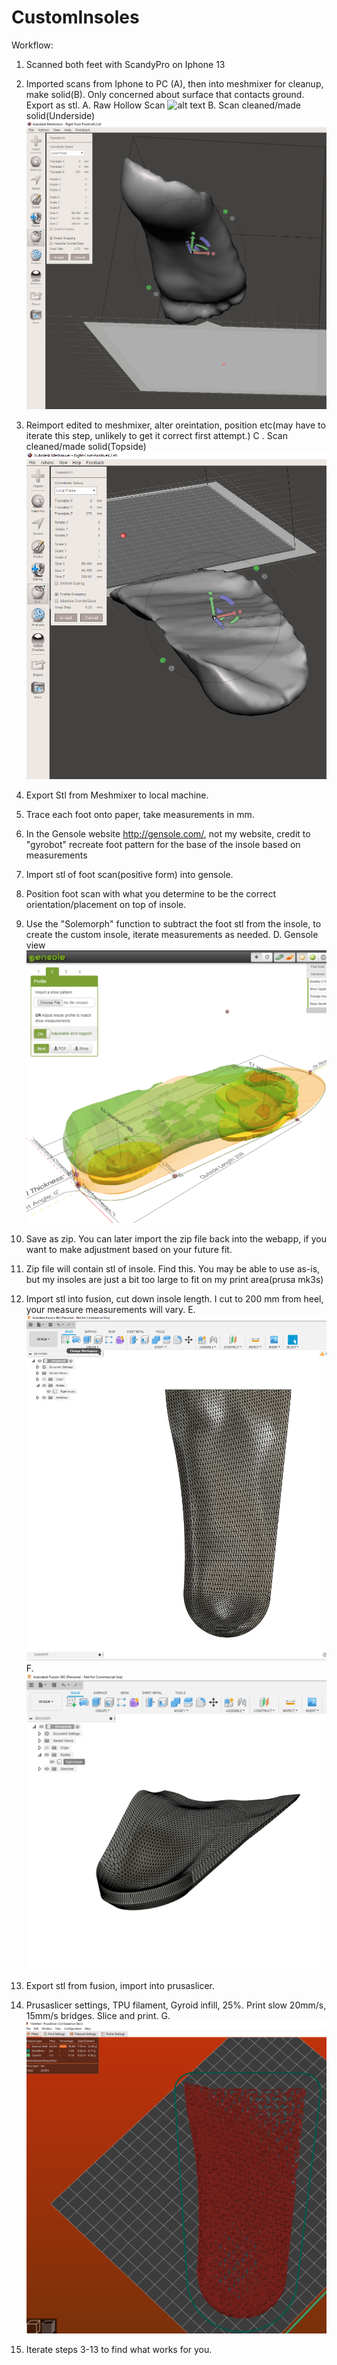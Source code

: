 # CustomInsoles

Workflow:

1. Scanned both feet with ScandyPro on Iphone 13
2. Imported scans from Iphone to PC (A), then into meshmixer for cleanup, make solid(B). Only concerned about surface that contacts ground.  Export as stl.
A. Raw Hollow Scan ![alt text](https://github.com/scharpham/Personalprojects/blob/main/Insoleproject/RawScan.PNG)
B. Scan cleaned/made solid(Underside) ![alt text](https://github.com/scharpham/CustomInsoles/blob/main/SolidUnderside.PNG)


3. Reimport edited to meshmixer,  alter oreintation, position etc(may have to iterate this step, unlikely to get it correct first attempt.)
C . Scan cleaned/made solid(Topside) ![alt text](https://github.com/scharpham/CustomInsoles/blob/main/Solidtopside.PNG)
3. Export Stl from Meshmixer to local machine. 
4. Trace each foot onto paper, take measurements in mm.
5. In the Gensole website http://gensole.com/, not my website, credit to "gyrobot" recreate foot pattern for the base of the insole based on measurements
6. Import stl of foot scan(positive form) into gensole. 
7. Position foot scan with what you determine to be the correct orientation/placement on top of insole.
8. Use the "Solemorph" function to subtract the foot stl from the insole, to create the custom insole, iterate measurements as needed.
D.  Gensole view ![alt text](https://github.com/scharpham/CustomInsoles/blob/main/Gensole.PNG)
9. Save as zip. You can later import the zip file back into the webapp, if you want to make adjustment based on your future fit.
10. Zip file will contain stl of insole. Find this. You may be able to use as-is, but my insoles are just a bit too large to fit on my print area(prusa mk3s)
11. Import stl into fusion, cut down insole length. I cut to 200 mm from heel, your measure measurements will vary.
E. ![alt text](https://github.com/scharpham/CustomInsoles/blob/main/FusionChoppedTopView.PNG)
F. ![alt text](https://github.com/scharpham/CustomInsoles/blob/main/FusionChopped.PNG)
12. Export stl from fusion, import into prusaslicer.
13. Prusaslicer settings, TPU filament, Gyroid infill, 25%. Print slow 20mm/s, 15mm/s bridges. Slice and print.
G. ![alt text](https://github.com/scharpham/CustomInsoles/blob/main/Prusaslicer(10%25)view.PNG)
14. Iterate steps 3-13 to find what works for you. 
